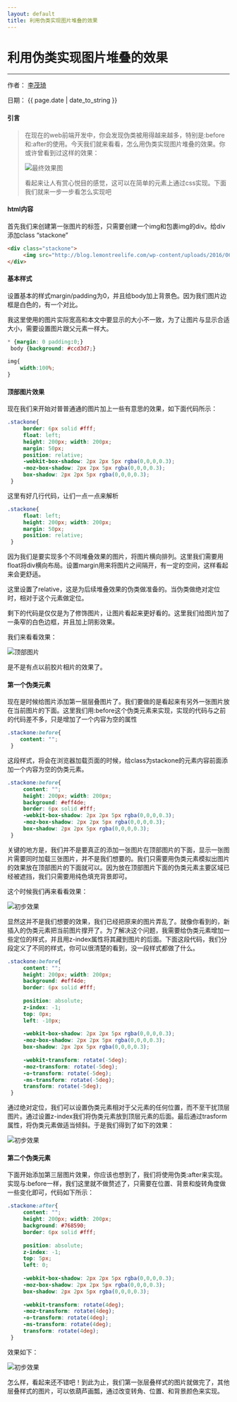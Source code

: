 ```yaml
---
layout: default
title: 利用伪类实现图片堆叠的效果
---
```

# 利用伪类实现图片堆叠的效果

---

作者： [李茂琦](http://blog.limaoqi.com)

日期： {{ page.date | date_to_string }}

#### 引言
>
>在现在的web前端开发中，你会发现伪类被用得越来越多，特别是:before和:after的使用。今天我们就来看看，怎么用伪类实现图片堆叠的效果。你或许曾看到过这样的效果：
>
>![最终效果图](/images/all-640x214.png)
>
>看起来让人有赏心悦目的感觉，这可以在简单的元素上通过css实现。下面我们就来一步一步看怎么实现吧
>

#### html内容
首先我们来创建第一张图片的标签，只需要创建一个img和包裹img的div。给div添加class “stackone”

~~~html
<div class="stackone">
     <img src="http://blog.lemontreelife.com/wp-content/uploads/2016/06/IMG_20151005_112551_1444524732662.jpg" />
</div>
~~~

#### 基本样式
设置基本的样式margin/padding为0，并且给body加上背景色。因为我们图片边框是白色的，有一个对比。

我这里使用的图片实际宽高和本文中要显示的大小不一致，为了让图片与显示合适大小，需要设置图片跟父元素一样大。

~~~css
* {margin: 0 padding:0;}
 body {background: #ccd3d7;}
 
img{
	width:100%;
}
~~~

#### 顶部图片效果
现在我们来开始对普普通通的图片加上一些有意思的效果，如下面代码所示：

~~~css
.stackone{
	 border: 6px solid #fff;
	 float: left;
	 height: 200px; width: 200px;
	 margin: 50px;
	 position: relative;
	 -webkit-box-shadow: 2px 2px 5px rgba(0,0,0,0.3);
	 -moz-box-shadow: 2px 2px 5px rgba(0,0,0,0.3);
	 box-shadow: 2px 2px 5px rgba(0,0,0,0.3);
 }
~~~

这里有好几行代码，让们一点一点来解析

~~~css
.stackone{
	 float: left;
	 height: 200px; width: 200px;
	 margin: 50px;
	 position: relative;
 }
~~~

因为我们是要实现多个不同堆叠效果的图片，将图片横向排列。这里我们需要用float将div横向布局。设置margin用来将图片之间隔开，有一定的空间，这样看起来会更舒适。

这里设置了relative，这是为后续堆叠效果的伪类做准备的。当伪类做绝对定位时，相对于这个元素做定位。

剩下的代码是仅仅是为了修饰图片，让图片看起来更好看的。这里我们给图片加了一条窄的白色边框，并且加上阴影效果。

我们来看看效果：

![顶部图片](/images/top_img.png)

是不是有点以前胶片相片的效果了。

#### 第一个伪类元素
现在是时候给图片添加第一层层叠图片了。我们要做的是看起来有另外一张图片放在当前图片的下面。这里我们用:before这个伪类元素来实现，实现的代码与之前的代码差不多，只是增加了一个内容为空的属性

~~~css
.stackone:before{
 	content: "";
 }
~~~

这段样式，将会在浏览器加载页面的时候，给class为stackone的元素内容前面添加一个内容为空的伪类元素。

~~~css
.stackone:before{
	 content: "";
	 height: 200px; width: 200px;
	 background: #eff4de;
	 border: 6px solid #fff;
	 -webkit-box-shadow: 2px 2px 5px rgba(0,0,0,0.3);
	 -moz-box-shadow: 2px 2px 5px rgba(0,0,0,0.3);
	 box-shadow: 2px 2px 5px rgba(0,0,0,0.3);
 }
~~~

关键的地方是，我们并不是要真正的添加一张图片在顶部图片的下面，显示一张图片需要同时加载三张图片，并不是我们想要的。我们只需要用伪类元素模拟出图片的效果放在顶部图片的下面就可以。因为放在顶部图片下面的伪类元素主要区域已经被遮挡，我们只需要用纯色填充背景即可。

这个时候我们再来看看效果：

![初步效果](/images/Snap5.png)

显然这并不是我们想要的效果，我们已经把原来的图片弄乱了。就像你看到的，新插入的伪类元素把当前图片撑开了。为了解决这个问题，我需要给伪类元素增加一些定位的样式，并且用z-index属性将其藏到图片的后面。下面这段代码，我们分段定义了不同的样式，你可以很清楚的看到，没一段样式都做了什么。

~~~css
.stackone:before{
	 content: "";
	 height: 200px; width: 200px;
	 background: #eff4de;
	 border: 6px solid #fff;
	 
	 position: absolute;
	 z-index: -1;
	 top: 0px;
	 left: -10px;
	 
	 -webkit-box-shadow: 2px 2px 5px rgba(0,0,0,0.3);
	 -moz-box-shadow: 2px 2px 5px rgba(0,0,0,0.3);
	 box-shadow: 2px 2px 5px rgba(0,0,0,0.3);
	 
	 -webkit-transform: rotate(-5deg);
	 -moz-transform: rotate(-5deg);
	 -o-transform: rotate(-5deg);
	 -ms-transform: rotate(-5deg);
	 transform: rotate(-5deg);
 }
~~~

通过绝对定位，我们可以设置伪类元素相对于父元素的任何位置，而不至干扰顶层图片。通过设置z-index我们将伪类元素放到顶层元素的后面。最后通过trasform属性，将伪类元素做适当倾斜。于是我们得到了如下的效果：

![初步效果](/images/Snap6.png)

#### 第二个伪类元素
下面开始添加第三层图片效果，你应该也想到了，我们将使用伪类:after来实现。实现与:before一样，我们这里就不做赘述了，只需要在位置、背景和旋转角度做一些变化即可，代码如下所示：

~~~css
.stackone:after{
	 content: "";
	 height: 200px; width: 200px;
	 background: #768590;
	 border: 6px solid #fff;
	 
	 position: absolute;
	 z-index: -1;
	 top: 5px;
	 left: 0;
	 
	 -webkit-box-shadow: 2px 2px 5px rgba(0,0,0,0.3);
	 -moz-box-shadow: 2px 2px 5px rgba(0,0,0,0.3);
	 box-shadow: 2px 2px 5px rgba(0,0,0,0.3);
	 
	 -webkit-transform: rotate(4deg);
	 -moz-transform: rotate(4deg);
	 -o-transform: rotate(4deg);
	 -ms-transform: rotate(4deg);
	 transform: rotate(4deg);
 }
~~~

效果如下：

![初步效果](/images/Snap7.png)

怎么样，看起来还不错吧！到此为止，我们第一张层叠样式的图片就做完了，其他层叠样式的图片，可以依葫芦画瓢，通过改变转角、位置、和背景颜色来实现。
